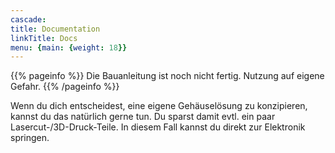 ```yaml
---
cascade:
title: Documentation
linkTitle: Docs
menu: {main: {weight: 18}}
---
```


{{% pageinfo %}}
Die Bauanleitung ist noch nicht fertig. Nutzung auf eigene Gefahr. 
{{% /pageinfo %}}

Wenn du dich entscheidest, eine eigene Gehäuselösung zu konzipieren, kannst du das natürlich gerne tun. Du sparst damit evtl. ein paar Lasercut-/3D-Druck-Teile. In diesem Fall kannst du direkt zur Elektronik springen.